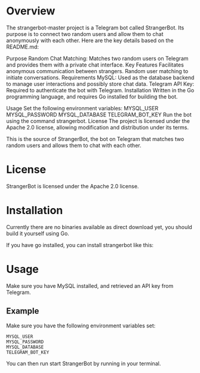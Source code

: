 # Overview

The strangerbot-master project is a Telegram bot called StrangerBot. Its purpose is to connect two random users and allow them to chat anonymously with each other. Here are the key details based on the README.md:

Purpose
Random Chat Matching: Matches two random users on Telegram and provides them with a private chat interface.
Key Features
Facilitates anonymous communication between strangers.
Random user matching to initiate conversations.
Requirements
MySQL: Used as the database backend to manage user interactions and possibly store chat data.
Telegram API Key: Required to authenticate the bot with Telegram.
Installation
Written in the Go programming language, and requires Go installed for building the bot.

Usage
Set the following environment variables:
MYSQL_USER
MYSQL_PASSWORD
MYSQL_DATABASE
TELEGRAM_BOT_KEY
Run the bot using the command strangerbot.
License
The project is licensed under the Apache 2.0 license, allowing modification and distribution under its terms.


This is the source of StrangerBot, the bot on Telegram that matches two random
users and allows them to chat with each other.

# License
StrangerBot is licensed under the Apache 2.0 license.

# Installation
Currently there are no binaries available as direct download yet, you should
build it yourself using Go.

If you have go installed, you can install strangerbot like this:



# Usage

Make sure you have MySQL installed, and retrieved an API key from Telegram.

## Example

Make sure you have the following environment variables set:

```
MYSQL_USER
MYSQL_PASSWORD
MYSQL_DATABASE
TELEGRAM_BOT_KEY
```

You can then run start StrangerBot by running  in your terminal.
